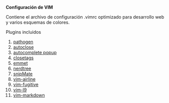 **Configuración de VIM**

Contiene el archivo de configuración .vimrc optimizado para desarrollo web y
varios esquemas de colores.

Plugins incluidos

1. [pathogen](https://github.com/tpope/vim-pathogen)
2. [autoclose](https://github.com/Townk/vim-autoclose)
3. [autocomplete popup](https://github.com/othree/vim-autocomplpop)
4. [closetags](http://www.vim.org/scripts/script.php?script_id=13)
5. [emmet](https://github.com/mattn/emmet-vim)
6. [nerdtree](https://github.com/scrooloose/nerdtree)
7. [snipMate](https://github.com/vim-scripts/snipMate)
8. [vim-airline](https://github.com/bling/vim-airline)
9. [vim-fugitive](https://github.com/tpope/vim-fugitive)
10. [vim-l9](https://github.com/vim-scripts/L9)
11. [vim-markdown](https://github.com/plasticboy/vim-markdown)

